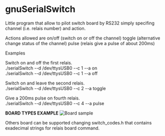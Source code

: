 # gnuSerialSwitch

Little program that allow to pilot switch board by RS232
simply specifing channel (i.e. relais number) and action.

Actions allowed are
on/off (switch on or off the channel)
toggle (alternative change status of the channel)
pulse (relais give a pulse of about 200ms)

Examples

Switch on and off the first relais.
<br>
./serialSwitch --d /dev/ttysUSB0 --c 1 --a on
<br>
./serialSwitch --d /dev/ttysUSB0 --c 1 --a off

Switch on and leave the second relais.
<br>
./serialSwitch --d /dev/ttysUSB0 --c 2 --a toggle

Give a 200ms pulse on fourth relais.
<br>
./serialSwitch --d /dev/ttysUSB0 --c 4 --a pulse

<strong>BOARD TYPES EXAMPLE</strong>
![Board sample](https://ae01.alicdn.com/kf/HLB1kTXhNXYqK1RjSZLeq6zXppXao/1-pz-DC12V-4-canali-RS232-scheda-rel-PC-USB-UART-DB9-interruttore-di-controllo-remoto.jpg_Q90.jpg_.webp "Working board examples")

<p>
Others board can be supported changing switch_codes.h that contains exadecimal strings for relais board command.
</p>
